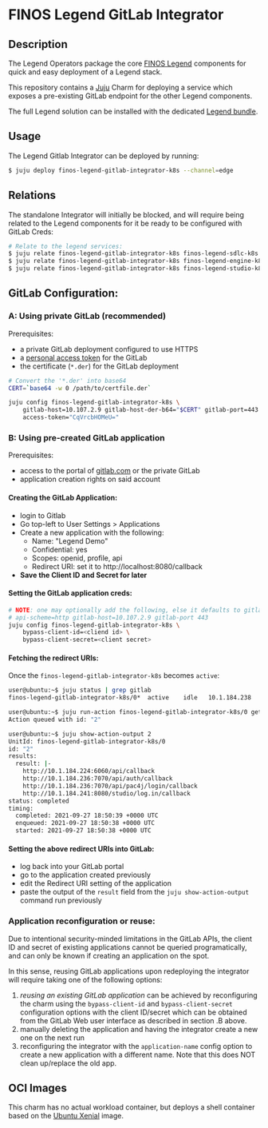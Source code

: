 # FINOS Legend GitLab Integrator

## Description

The Legend Operators package the core [FINOS Legend](https://legend.finos.org)
components for quick and easy deployment of a Legend stack.

This repository contains a [Juju](https://juju.is/) Charm for
deploying a service which exposes a pre-existing GitLab endpoint
for the other Legend components.

The full Legend solution can be installed with the dedicated
[Legend bundle](https://charmhub.io/finos-legend-bundle).


## Usage

The Legend Gitlab Integrator can be deployed by running:

```sh
$ juju deploy finos-legend-gitlab-integrator-k8s --channel=edge
```


## Relations

The standalone Integrator will initially be blocked, and will require being
related to the Legend components for it be ready to be configured with GitLab
Creds:

```sh
# Relate to the legend services:
$ juju relate finos-legend-gitlab-integrator-k8s finos-legend-sdlc-k8s
$ juju relate finos-legend-gitlab-integrator-k8s finos-legend-engine-k8s
$ juju relate finos-legend-gitlab-integrator-k8s finos-legend-studio-k8s
```

## GitLab Configuration:
### A: Using private GitLab (recommended)

Prerequisites:
* a private GitLab deployment configured to use HTTPS
* a [personal access token](https://docs.gitlab.com/ee/user/profile/personal_access_tokens.html) for the GitLab
* the certificate (`*.der`) for the GitLab deployment

```bash
# Convert the '*.der' into base64
CERT=`base64 -w 0 /path/to/certfile.der`

juju config finos-legend-gitlab-integrator-k8s \
    gitlab-host=10.107.2.9 gitlab-host-der-b64="$CERT" gitlab-port=443 \
    access-token="CqVrcbHOMeU="
```

### B: Using pre-created GitLab application

Prerequisites:
* access to the portal of [gitlab.com](https://gitlab.com) or the private GitLab
* application creation rights on said account

#### Creating the GitLab Application:
* login to Gitlab
* Go top-left to User Settings > Applications
* Create a new application with the following:
  - Name: "Legend Demo"
  - Confidential: yes
  - Scopes: openid, profile, api
  - Redirect URI: set it to http://localhost:8080/callback
* __Save the Client ID and Secret for later__

#### Setting the GitLab application creds:

```bash
# NOTE: one may optionally add the following, else it defaults to gitlab.com:
# api-scheme=http gitlab-host=10.107.2.9 gitlab-port 443
juju config finos-legend-gitlab-integrator-k8s \
    bypass-client-id=<cliend id> \
    bypass-client-secret=<client secret>
```

#### Fetching the redirect URIs:

Once the `finos-legend-gitlab-integrator-k8s` becomes `active`:
```bash
user@ubuntu:~$ juju status | grep gitlab
finos-legend-gitlab-integrator-k8s/0*  active    idle   10.1.184.238

user@ubuntu:~$ juju run-action finos-legend-gitlab-integrator-k8s/0 get-redirect-uris
Action queued with id: "2"

user@ubuntu:~$ juju show-action-output 2
UnitId: finos-legend-gitlab-integrator-k8s/0
id: "2"
results:
  result: |-
    http://10.1.184.224:6060/api/callback
    http://10.1.184.236:7070/api/auth/callback
    http://10.1.184.236:7070/api/pac4j/login/callback
    http://10.1.184.241:8080/studio/log.in/callback
status: completed
timing:
  completed: 2021-09-27 18:50:39 +0000 UTC
  enqueued: 2021-09-27 18:50:38 +0000 UTC
  started: 2021-09-27 18:50:38 +0000 UTC
```

#### Setting the above redirect URIs into GitLab:
* log back into your GitLab portal
* go to the application created previously
* edit the Redirect URI setting of the application
* paste the output of the `result` field from the `juju show-action-output`
  command run previously

### Application reconfiguration or reuse:

Due to intentional security-minded limitations in the GitLab APIs, the client ID and
secret of existing applications cannot be queried programatically, and can only be known
if creating an application on the spot.

In this sense, reusing GitLab applications upon redeploying the integrator will
require taking one of the following options:
1. *reusing an existing GitLab application* can be achieved by reconfiguring the
   charm using the `bypass-client-id` and `bypass-client-secret` configuration
   options with the client ID/secret which can be obtained from
   the GitLab Web user interface as described in section .B above.
2. manually deleting the application and having the integrator create a new one on the next run
3. reconfiguring the integrator with the `application-name` config option to create a new
   application with a different name. Note that this does NOT clean up/replace the old app.

## OCI Images

This charm has no actual workload container, but deploys a shell container
based on the [Ubuntu Xenial](https://hub.docker.com/_/ubuntu) image.
